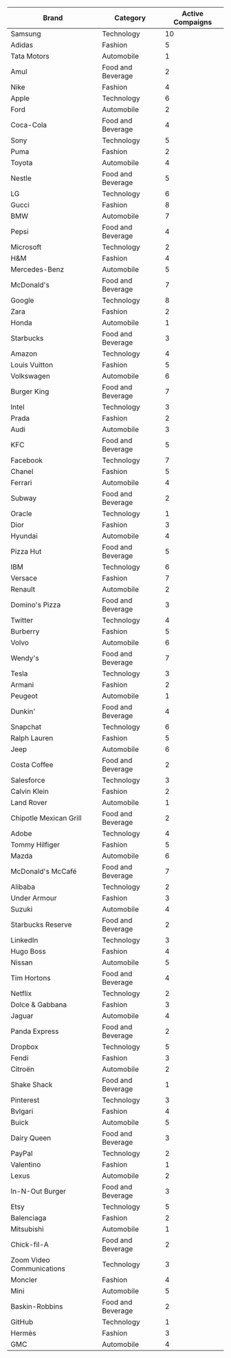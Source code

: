 | Brand                     | Category          | Active Compaigns |
| ------------------------- | ----------------- | ---------------- |
| Samsung                   | Technology        | 10               |
| Adidas                    | Fashion           | 5                |
| Tata Motors               | Automobile        | 1                |
| Amul                      | Food and Beverage | 2                |
| Nike                      | Fashion           | 4                |
| Apple                     | Technology        | 6                |
| Ford                      | Automobile        | 2                |
| Coca-Cola                 | Food and Beverage | 4                |
| Sony                      | Technology        | 5                |
| Puma                      | Fashion           | 2                |
| Toyota                    | Automobile        | 4                |
| Nestle                    | Food and Beverage | 5                |
| LG                        | Technology        | 6                |
| Gucci                     | Fashion           | 8                |
| BMW                       | Automobile        | 7                |
| Pepsi                     | Food and Beverage | 4                |
| Microsoft                 | Technology        | 2                |
| H&M                       | Fashion           | 4                |
| Mercedes-Benz             | Automobile        | 5                |
| McDonald's                | Food and Beverage | 7                |
| Google                    | Technology        | 8                |
| Zara                      | Fashion           | 2                |
| Honda                     | Automobile        | 1                |
| Starbucks                 | Food and Beverage | 3                |
| Amazon                    | Technology        | 4                |
| Louis Vuitton             | Fashion           | 5                |
| Volkswagen                | Automobile        | 6                |
| Burger King               | Food and Beverage | 7                |
| Intel                     | Technology        | 3                |
| Prada                     | Fashion           | 2                |
| Audi                      | Automobile        | 3                |
| KFC                       | Food and Beverage | 5                |
| Facebook                  | Technology        | 7                |
| Chanel                    | Fashion           | 5                |
| Ferrari                   | Automobile        | 4                |
| Subway                    | Food and Beverage | 2                |
| Oracle                    | Technology        | 1                |
| Dior                      | Fashion           | 3                |
| Hyundai                   | Automobile        | 4                |
| Pizza Hut                 | Food and Beverage | 5                |
| IBM                       | Technology        | 6                |
| Versace                   | Fashion           | 7                |
| Renault                   | Automobile        | 2                |
| Domino's Pizza            | Food and Beverage | 3                |
| Twitter                   | Technology        | 4                |
| Burberry                  | Fashion           | 5                |
| Volvo                     | Automobile        | 6                |
| Wendy's                   | Food and Beverage | 7                |
| Tesla                     | Technology        | 3                |
| Armani                    | Fashion           | 2                |
| Peugeot                   | Automobile        | 1                |
| Dunkin'                   | Food and Beverage | 4                |
| Snapchat                  | Technology        | 6                |
| Ralph Lauren              | Fashion           | 5                |
| Jeep                      | Automobile        | 6                |
| Costa Coffee              | Food and Beverage | 2                |
| Salesforce                | Technology        | 3                |
| Calvin Klein              | Fashion           | 2                |
| Land Rover                | Automobile        | 1                |
| Chipotle Mexican Grill    | Food and Beverage | 2                |
| Adobe                     | Technology        | 4                |
| Tommy Hilfiger            | Fashion           | 5                |
| Mazda                     | Automobile        | 6                |
| McDonald's McCafé        | Food and Beverage | 7                |
| Alibaba                   | Technology        | 2                |
| Under Armour              | Fashion           | 3                |
| Suzuki                    | Automobile        | 4                |
| Starbucks Reserve         | Food and Beverage | 2                |
| LinkedIn                  | Technology        | 3                |
| Hugo Boss                 | Fashion           | 4                |
| Nissan                    | Automobile        | 5                |
| Tim Hortons               | Food and Beverage | 4                |
| Netflix                   | Technology        | 2                |
| Dolce & Gabbana           | Fashion           | 3                |
| Jaguar                    | Automobile        | 4                |
| Panda Express             | Food and Beverage | 2                |
| Dropbox                   | Technology        | 5                |
| Fendi                     | Fashion           | 3                |
| Citroën                  | Automobile        | 2                |
| Shake Shack               | Food and Beverage | 1                |
| Pinterest                 | Technology        | 3                |
| Bvlgari                   | Fashion           | 4                |
| Buick                     | Automobile        | 5                |
| Dairy Queen               | Food and Beverage | 3                |
| PayPal                    | Technology        | 2                |
| Valentino                 | Fashion           | 1                |
| Lexus                     | Automobile        | 2                |
| In-N-Out Burger           | Food and Beverage | 3                |
| Etsy                      | Technology        | 5                |
| Balenciaga                | Fashion           | 2                |
| Mitsubishi                | Automobile        | 1                |
| Chick-fil-A               | Food and Beverage | 2                |
| Zoom Video Communications | Technology        | 3                |
| Moncler                   | Fashion           | 4                |
| Mini                      | Automobile        | 5                |
| Baskin-Robbins            | Food and Beverage | 2                |
| GitHub                    | Technology        | 1                |
| Hermès                   | Fashion           | 3                |
| GMC                       | Automobile        | 4                |

